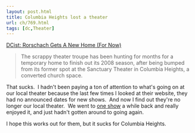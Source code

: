 ```yaml
---
layout: post.html
title: Columbia Heights lost a theater
url: ch/769.html
tags: [dc,Theater]
---
```

[DCist: Rorschach Gets A New Home (For Now)](http://dcist.com/2008/02/20/rorschach_gets.php)

> The scrappy theater troupe has been hunting for months for a temporary home to finish out its 2008 season, after being bumped from its former spot at the Sanctuary Theater in Columbia Heights, a converted church space.

That sucks.  I hadn't been paying a ton of attention to what's going on at our local theater because the last few times I looked at their website, they had no announced dates for new shows.  And now I find out they're no longer our local theater.  We went to [one show](?p=470) a while back and really enjoyed it, and just hadn't gotten around to going again.

I hope this works out for them, but it sucks for Columbia Heights.
